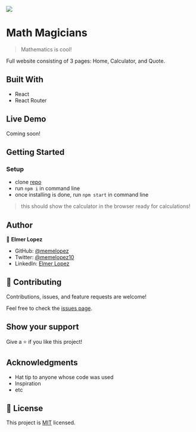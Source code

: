 ![](https://img.shields.io/badge/Microverse-blueviolet)

# Math Magicians

> Mathematics is cool!

Full website consisting of 3 pages: Home, Calculator, and Quote.

## Built With

- React
- React Router

## Live Demo

Coming soon!


## Getting Started

### Setup

- clone [repo](https://github.com/memelopez/math-magicians)
- run `npm i` in command line 
- once installing is done, run `npm start` in command line 

> this should show the calculator in the browser ready for calculations! 


## Author

👤 **Elmer Lopez**

- GitHub: [@memelopez](https://github.com/memelopez/)
- Twitter: [@memelopez10](https://twitter.com/memelopez10)
- LinkedIn: [Elmer Lopez](https://www.linkedin.com/in/elmer-lopez-51b187200/)

## 🤝 Contributing

Contributions, issues, and feature requests are welcome!

Feel free to check the [issues page](https://github.com/memelopez/math-magicians/issues).

## Show your support

Give a ⭐️ if you like this project!

## Acknowledgments

- Hat tip to anyone whose code was used
- Inspiration
- etc

## 📝 License

This project is [MIT](https://github.com/IjayAbby/Web-Scraper-Ruby-Capstone-Project/blob/development/LICENSE) licensed.

